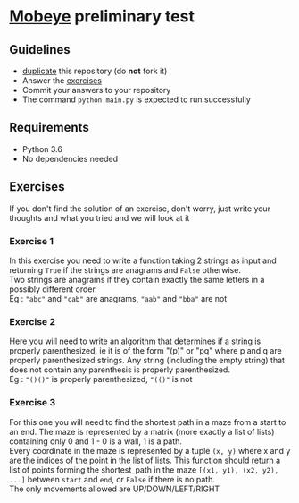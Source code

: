 # [Mobeye](https://www.mobeye-app.com) preliminary test

## Guidelines

- [duplicate](https://help.github.com/articles/duplicating-a-repository/) this repository (do **not** fork it)
- Answer the [exercises](https://github.com/Mobeye/algorithm-test-python/blob/master/exercises.py)
- Commit your answers to your repository
- The command ``python main.py`` is expected to run successfully 

## Requirements

- Python 3.6
- No dependencies needed

## Exercises

If you don't find the solution of an exercise, don't worry,
just write your thoughts and what you tried and we will look at it 

### Exercise 1

In this exercise you need to write a function taking 2 strings as input and 
returning `True` if the strings are anagrams and `False` otherwise. <br/>
Two strings are anagrams if they contain exactly the same letters 
in a possibly different order. <br/>
Eg : `"abc"` and `"cab"` are anagrams, `"aab"` and `"bba"` are not

### Exercise 2

Here you will need to write an algorithm that determines if a string is 
properly parenthesized, ie it is of the form "(p)" or "pq" where p and q
are properly parenthesized strings. Any string (including the empty string)
that does not contain any parenthesis is properly parenthesized. <br/>
Eg : `"()()"` is properly parenthesized, `"(()"` is not

### Exercise 3

For this one you will need to find the shortest path in a maze from a start
to an end. The maze is represented by a matrix (more exactly a list of lists)
containing only 0 and 1 - 0 is a wall, 1 is a path. <br/>
Every coordinate in the maze is represented by a tuple `(x, y)` where x and y
are the indices of the point in the list of lists.
This function should return a list of points forming the shortest_path in the
maze `[(x1, y1), (x2, y2), ...]` between `start` and `end`, or `False`
if there is no path. <br/>
The only movements allowed are UP/DOWN/LEFT/RIGHT

